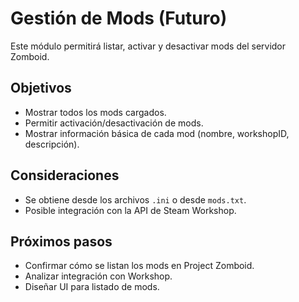 # Gestión de Mods (Futuro)

Este módulo permitirá listar, activar y desactivar mods del servidor Zomboid.

## Objetivos

- Mostrar todos los mods cargados.
- Permitir activación/desactivación de mods.
- Mostrar información básica de cada mod (nombre, workshopID, descripción).

## Consideraciones

- Se obtiene desde los archivos `.ini` o desde `mods.txt`.
- Posible integración con la API de Steam Workshop.

## Próximos pasos

- Confirmar cómo se listan los mods en Project Zomboid.
- Analizar integración con Workshop.
- Diseñar UI para listado de mods.
